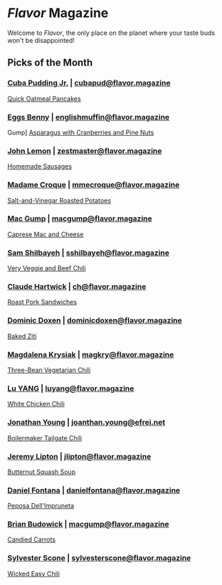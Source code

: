 # _Flavor_ Magazine

Welcome to _Flavor_, the only place on the planet where your taste buds won't be disappointed!

## Picks of the Month

### [Cuba Pudding Jr.](writer/cuba-pudding-jr.md) | cubapud@flavor.magazine

[Quick Oatmeal Pancakes](recipe/feb/quick-oatmeal-pancakes.md)

### [Eggs Benny](writer/eggs-benny.md) | englishmuffin@flavor.magazine
 Gump]
[Asparagus with Cranberries and Pine Nuts](recipe/feb/asparagus-with-cranberries-and-pine-nuts.md)

### [John Lemon](writer/john-lemon.md) | zestmaster@flavor.magazine

[Homemade Sausages](recipe/jan/homemade-sausages.md)

### [Madame Croque](writer/madame-croque.md) | mmecroque@flavor.magazine

[Salt-and-Vinegar Roasted Potatoes](recipe/feb/salt-and-vinegar-roasted-potatoes.md)

### [Mac Gump](writer/mac-gump.md) | macgump@flavor.magazine

[Caprese Mac and Cheese](recipe/feb/caprese-mac-and-cheese.md)

### [Sam Shilbayeh](writer/sam-shilbayeh.md) | sshilbayeh@flavor.magazine

[Very Veggie and Beef Chili](recipe/mar/very-veggie-and-beef-chili.md)

### [Claude Hartwick](writer/claude-hartwick.md) | ch@flavor.magazine

[Roast Pork Sandwiches](recipe/mar/roast-pork-sandwiches.md)

### [Dominic Doxen](writer/dominic-doxen.md) | dominicdoxen@flavor.magazine

[Baked Ziti](recipe/mar/baked-ziti.md)

### [Magdalena Krysiak](writer/magdalena-krysiak.md) | magkry@flavor.magazine

[Three-Bean Vegetarian Chili](recipe/mar/three-bean-vegetarian-chili.md)

### [Lu YANG](writer/White-Chicken-Chili.md) | luyang@flavor.magazine

[White Chicken Chili](recipe/mar/White-Chicken-Chili.md)

### [Jonathan Young](writer/jonathan-young.md) | joanthan.young@efrei.net

[Boilermaker Tailgate Chili](recipe/mar/boilermaker-tailgate-chili.md)

### [Jeremy Lipton](writer/jeremy-lipton.md) | jlipton@flavor.magazine

[Butternut Squash Soup](recipe/mar/butternut-squash-soup.md)

### [Daniel Fontana](writer/daniel-fontana.md) | danielfontana@flavor.magazine

[Peposa Dell'Impruneta](recipe/mar/peposa-dellimpruneta.md)

### [Brian Budowick](writer/Brian-Budowick.md) | macgump@flavor.magazine

[Candied Carrots](recipe/mar/candied-carrots-mar.md)

### [Sylvester Scone](writer/sylvester-scone.md) | sylvesterscone@flavor.magazine

[Wicked Easy Chili](recipe/mar/wiked-easy-chili.md)


